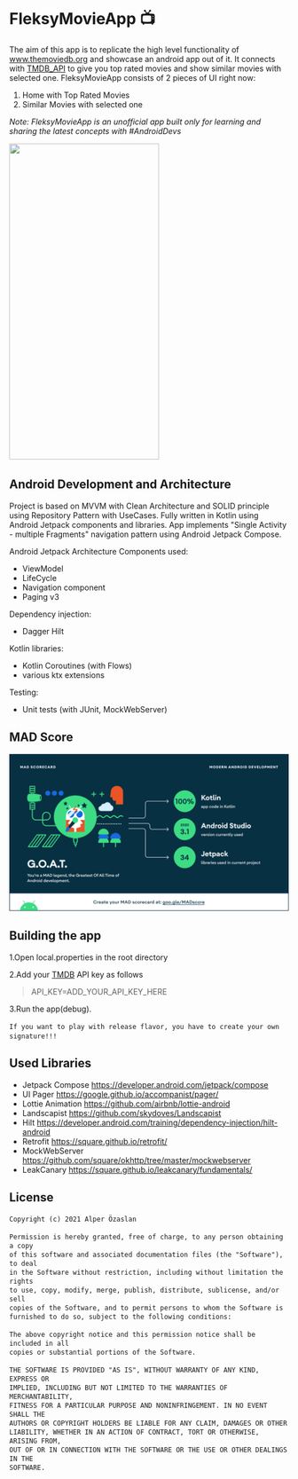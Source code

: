 # FleksyMovieApp :tv:

The aim of this app is to replicate the high level functionality of www.themoviedb.org and showcase an android app out of it.
It connects with [TMDB_API](https://www.themoviedb.org/) to give you top rated movies and show similar movies with selected one.
FleksyMovieApp consists of 2 pieces of UI right now:
1. Home with Top Rated Movies
2. Similar Movies with selected one

*Note: FleksyMovieApp is an unofficial app built only for learning and sharing the latest concepts with #AndroidDevs*

<img src="screenshots/FleksyMovieApp.gif" width="270" height="570"/>

## Android Development and Architecture
Project is based on MVVM with Clean Architecture and SOLID principle using Repository Pattern with UseCases.
Fully written in Kotlin using Android Jetpack components and libraries.
App implements "Single Activity - multiple Fragments" navigation pattern using Android Jetpack Compose.

Android Jetpack Architecture Components used:
- ViewModel
- LifeCycle  
- Navigation component
- Paging v3

Dependency injection:
- Dagger Hilt

Kotlin libraries:
- Kotlin Coroutines (with Flows)
- various ktx extensions

Testing: 
- Unit tests (with JUnit, MockWebServer)

## MAD Score

<img src="screenshots/mad_summary.png" width="800">

## Building the app

1.Open local.properties in the root directory

2.Add your [TMDB](https://www.themoviedb.org/) API key as follows

>API_KEY=ADD_YOUR_API_KEY_HERE

3.Run the app(debug).

`If you want to play with release flavor, you have to create your own signature!!!`

## Used Libraries 

- Jetpack Compose https://developer.android.com/jetpack/compose
- UI Pager https://google.github.io/accompanist/pager/
- Lottie Animation https://github.com/airbnb/lottie-android
- Landscapist https://github.com/skydoves/Landscapist
- Hilt https://developer.android.com/training/dependency-injection/hilt-android
- Retrofit https://square.github.io/retrofit/
- MockWebServer https://github.com/square/okhttp/tree/master/mockwebserver
- LeakCanary https://square.github.io/leakcanary/fundamentals/

## License

```
Copyright (c) 2021 Alper Özaslan

Permission is hereby granted, free of charge, to any person obtaining a copy
of this software and associated documentation files (the "Software"), to deal
in the Software without restriction, including without limitation the rights
to use, copy, modify, merge, publish, distribute, sublicense, and/or sell
copies of the Software, and to permit persons to whom the Software is
furnished to do so, subject to the following conditions:

The above copyright notice and this permission notice shall be included in all
copies or substantial portions of the Software.

THE SOFTWARE IS PROVIDED "AS IS", WITHOUT WARRANTY OF ANY KIND, EXPRESS OR
IMPLIED, INCLUDING BUT NOT LIMITED TO THE WARRANTIES OF MERCHANTABILITY,
FITNESS FOR A PARTICULAR PURPOSE AND NONINFRINGEMENT. IN NO EVENT SHALL THE
AUTHORS OR COPYRIGHT HOLDERS BE LIABLE FOR ANY CLAIM, DAMAGES OR OTHER
LIABILITY, WHETHER IN AN ACTION OF CONTRACT, TORT OR OTHERWISE, ARISING FROM,
OUT OF OR IN CONNECTION WITH THE SOFTWARE OR THE USE OR OTHER DEALINGS IN THE
SOFTWARE.
```